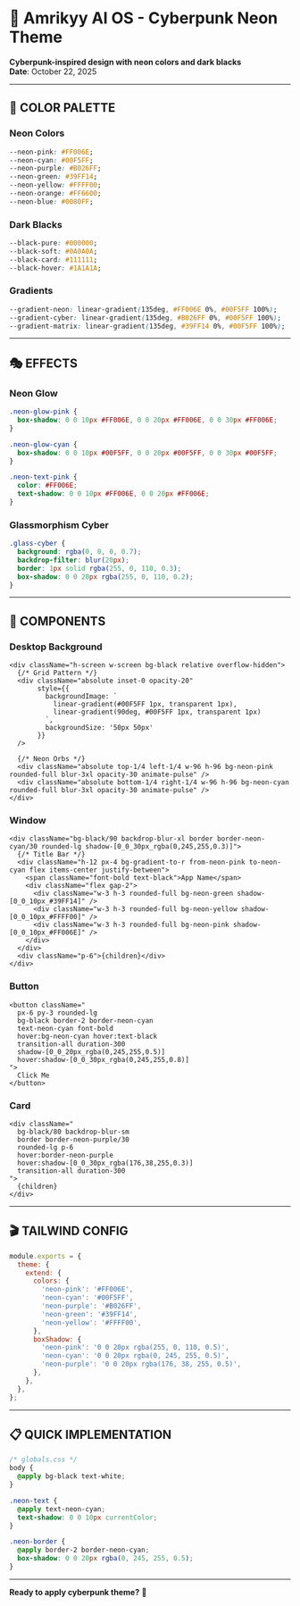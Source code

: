# 🌃 Amrikyy AI OS - Cyberpunk Neon Theme

**Cyberpunk-inspired design with neon colors and dark blacks**  
**Date**: October 22, 2025

---

## 🎨 COLOR PALETTE

### **Neon Colors**
```css
--neon-pink: #FF006E;
--neon-cyan: #00F5FF;
--neon-purple: #B026FF;
--neon-green: #39FF14;
--neon-yellow: #FFFF00;
--neon-orange: #FF6600;
--neon-blue: #0080FF;
```

### **Dark Blacks**
```css
--black-pure: #000000;
--black-soft: #0A0A0A;
--black-card: #111111;
--black-hover: #1A1A1A;
```

### **Gradients**
```css
--gradient-neon: linear-gradient(135deg, #FF006E 0%, #00F5FF 100%);
--gradient-cyber: linear-gradient(135deg, #B026FF 0%, #00F5FF 100%);
--gradient-matrix: linear-gradient(135deg, #39FF14 0%, #00F5FF 100%);
```

---

## 🎭 EFFECTS

### **Neon Glow**
```css
.neon-glow-pink {
  box-shadow: 0 0 10px #FF006E, 0 0 20px #FF006E, 0 0 30px #FF006E;
}

.neon-glow-cyan {
  box-shadow: 0 0 10px #00F5FF, 0 0 20px #00F5FF, 0 0 30px #00F5FF;
}

.neon-text-pink {
  color: #FF006E;
  text-shadow: 0 0 10px #FF006E, 0 0 20px #FF006E;
}
```

### **Glassmorphism Cyber**
```css
.glass-cyber {
  background: rgba(0, 0, 0, 0.7);
  backdrop-filter: blur(20px);
  border: 1px solid rgba(255, 0, 110, 0.3);
  box-shadow: 0 0 20px rgba(255, 0, 110, 0.2);
}
```

---

## 🧩 COMPONENTS

### **Desktop Background**
```tsx
<div className="h-screen w-screen bg-black relative overflow-hidden">
  {/* Grid Pattern */}
  <div className="absolute inset-0 opacity-20"
       style={{
         backgroundImage: `
           linear-gradient(#00F5FF 1px, transparent 1px),
           linear-gradient(90deg, #00F5FF 1px, transparent 1px)
         `,
         backgroundSize: '50px 50px'
       }}
  />
  
  {/* Neon Orbs */}
  <div className="absolute top-1/4 left-1/4 w-96 h-96 bg-neon-pink rounded-full blur-3xl opacity-30 animate-pulse" />
  <div className="absolute bottom-1/4 right-1/4 w-96 h-96 bg-neon-cyan rounded-full blur-3xl opacity-30 animate-pulse" />
</div>
```

### **Window**
```tsx
<div className="bg-black/90 backdrop-blur-xl border border-neon-cyan/30 rounded-lg shadow-[0_0_30px_rgba(0,245,255,0.3)]">
  {/* Title Bar */}
  <div className="h-12 px-4 bg-gradient-to-r from-neon-pink to-neon-cyan flex items-center justify-between">
    <span className="font-bold text-black">App Name</span>
    <div className="flex gap-2">
      <div className="w-3 h-3 rounded-full bg-neon-green shadow-[0_0_10px_#39FF14]" />
      <div className="w-3 h-3 rounded-full bg-neon-yellow shadow-[0_0_10px_#FFFF00]" />
      <div className="w-3 h-3 rounded-full bg-neon-pink shadow-[0_0_10px_#FF006E]" />
    </div>
  </div>
  <div className="p-6">{children}</div>
</div>
```

### **Button**
```tsx
<button className="
  px-6 py-3 rounded-lg
  bg-black border-2 border-neon-cyan
  text-neon-cyan font-bold
  hover:bg-neon-cyan hover:text-black
  transition-all duration-300
  shadow-[0_0_20px_rgba(0,245,255,0.5)]
  hover:shadow-[0_0_30px_rgba(0,245,255,0.8)]
">
  Click Me
</button>
```

### **Card**
```tsx
<div className="
  bg-black/80 backdrop-blur-sm
  border border-neon-purple/30
  rounded-lg p-6
  hover:border-neon-purple
  hover:shadow-[0_0_30px_rgba(176,38,255,0.3)]
  transition-all duration-300
">
  {children}
</div>
```

---

## 🎬 TAILWIND CONFIG

```javascript
module.exports = {
  theme: {
    extend: {
      colors: {
        'neon-pink': '#FF006E',
        'neon-cyan': '#00F5FF',
        'neon-purple': '#B026FF',
        'neon-green': '#39FF14',
        'neon-yellow': '#FFFF00',
      },
      boxShadow: {
        'neon-pink': '0 0 20px rgba(255, 0, 110, 0.5)',
        'neon-cyan': '0 0 20px rgba(0, 245, 255, 0.5)',
        'neon-purple': '0 0 20px rgba(176, 38, 255, 0.5)',
      },
    },
  },
};
```

---

## 📋 QUICK IMPLEMENTATION

```css
/* globals.css */
body {
  @apply bg-black text-white;
}

.neon-text {
  @apply text-neon-cyan;
  text-shadow: 0 0 10px currentColor;
}

.neon-border {
  @apply border-2 border-neon-cyan;
  box-shadow: 0 0 20px rgba(0, 245, 255, 0.5);
}
```

---

**Ready to apply cyberpunk theme?** 🌃
